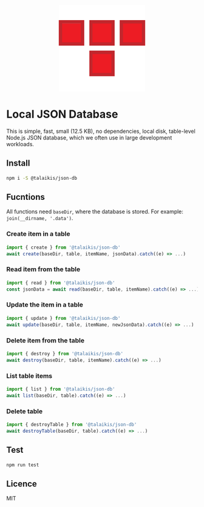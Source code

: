<p align="center">
  <a href="https://talaikis.com/">
    <img alt="Talaikis Ltd." src="https://github.com/TalaikisInc/talaikis.com_react/blob/master/media/logo.png" width="228">
  </a>
</p>

# Local JSON Database

This is simple, fast, small (12.5 KB), no dependencies, local disk, table-level Node.js JSON database, which we often use in large development workloads.

## Install

```bash
npm i -S @talaikis/json-db
```

## Fucntions

All functions need `baseDir`, where the database is stored. For example: `join(__dirname, '.data')`.

### Create item in a table

```js
import { create } from '@talaikis/json-db'
await create(baseDir, table, itemName, jsonData).catch((e) => ...)
```

### Read item from the table

```js
import { read } from '@talaikis/json-db'
const jsonData = await read(baseDir, table, itemName).catch((e) => ...)
```

### Update the item in a table

```js
import { update } from '@talaikis/json-db'
await update(baseDir, table, itemName, newJsonData).catch((e) => ...)
```

### Delete item from the table

```js
import { destroy } from '@talaikis/json-db'
await destroy(baseDir, table, itemName).catch((e) => ...)
```

### List table items

```js
import { list } from '@talaikis/json-db'
await list(baseDir, table).catch((e) => ...)
```

### Delete table

```js
import { destroyTable } from '@talaikis/json-db'
await destroyTable(baseDir, table).catch((e) => ...)
```

## Test

```bash
npm run test
```

## Licence

MIT

